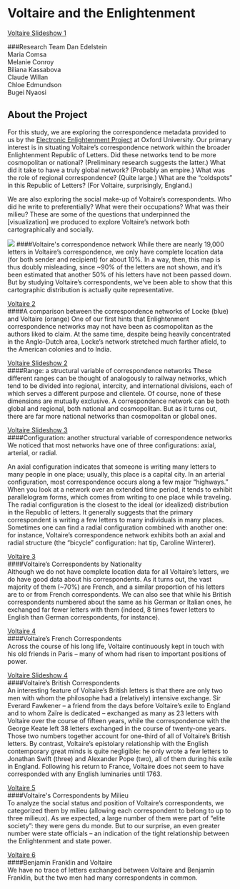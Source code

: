 Voltaire and the Enlightenment
==============================

[Voltaire Slideshow 1]

###Research Team
Dan Edelstein  
Maria Comsa  
Melanie Conroy   
Biliana Kassabova  
Claude Willan  
Chloe Edmundson  
Bugei Nyaosi 

About the Project
-

For this study, we are exploring the correspondence metadata provided to us by the [Electronic Enlightenment Project] at Oxford University. Our primary interest is in situating Voltaire’s correspondence network within the broader Enlightenment Republic of Letters. Did these networks tend to be more cosmopolitan or national? (Preliminary research suggests the latter.) What did it take to have a truly global network? (Probably an empire.) What was the role of regional correspondence? (Quite large.) What are the “coldspots” in this Republic of Letters? (For Voltaire, surprisingly, England.)

We are also exploring the social make-up of Voltaire’s correspondents. Who did he write to preferentially? What were their occupations? What was their milieu? These are some of the questions that underpinned the [visualization] we produced to explore Voltaire’s network both cartographically and socially.

<img src="[Voltaire 1]" /> 
####Voltaire's correspondence network  
While there are nearly 19,000 letters in Voltaire’s correspondence, we only have complete location data (for both sender and recipient) for about 10%. In a way, then, this map is thus doubly misleading, since ~90% of the letters are not shown, and it’s been estimated that another 50% of his letters have not been passed down. But by studying Voltaire’s correspondents, we’ve been able to show that this cartographic distribution is actually quite representative.

[Voltaire 2]  
####A comparison between the correspondence networks of Locke (blue) and Voltaire (orange) 
One of our first hints that Enlightenment correspondence networks may not have been as cosmopolitan as the authors liked to claim. At the same time, despite being heavily concentrated in the Anglo-Dutch area, Locke’s network stretched much farther afield, to the American colonies and to India.

[Voltaire Slideshow 2]  
####Range: a structural variable of correspondence networks 
These different ranges can be thought of analogously to railway networks, which tend to be divided into regional, intercity, and international divisions, each of which serves a different purpose and clientele. Of course, none of these dimensions are mutually exclusive. A correspondence network can be both global and regional, both national and cosmopolitan. But as it turns out, there are far more national networks than cosmopolitan or global ones.

[Voltaire Slideshow 3]  
####Configuration: another structural variable of correspondence networks  
We noticed that most networks have one of three configurations: axial, arterial, or radial.

An axial configuration indicates that someone is writing many letters to many people in one place; usually, this place is a capital city. In an arterial configuration, most correspondence occurs along a few major “highways.” When you look at a network over an extended time period, it tends to exhibit parallelogram forms, which comes from writing to one place while traveling.
The radial configuration is the closest to the ideal (or idealized) distribution in the Republic of letters. It generally suggests that the primary correspondent is writing a few letters to many individuals in many places. Sometimes one can find a radial configuration combined with another one: for instance, Voltaire’s correspondence network exhibits both an axial and radial structure (the “bicycle” configuration: hat tip, Caroline Winterer).

[Voltaire 3]  
####Voltaire’s Correspondents by Nationality   
Although we do not have complete location data for all Voltaire’s letters, we do have good data about his correspondents. As it turns out, the vast majority of them (~70%) are French, and a similar proportion of his letters are to or from French correspondents. We can also see that while his British correspondents numbered about the same as his German or Italian ones, he exchanged far fewer letters with them (indeed, 8 times fewer letters to English than German correspondents, for instance).

[Voltaire 4]  
####Voltaire’s French Correspondents   
Across the course of his long life, Voltaire continuously kept in touch with his old friends in Paris – many of whom had risen to important positions of power.

[Voltaire Slideshow 4]  
####Voltaire’s British Correspondents   
An interesting feature of Voltaire’s British letters is that there are only two men with whom the philosophe had a (relatively) intensive exchange. Sir Everard Fawkener – a friend from the days before Voltaire’s exile to England and to whom Zaïre is dedicated – exchanged as many as 23 letters with Voltaire over the course of fifteen years, while the correspondence with the George Keate left 38 letters exchanged in the course of twenty-one years. Those two numbers together account for one-third of all of Voltaire’s British letters. By contrast, Voltaire’s epistolary relationship with the English contemporary great minds is quite negligible: he only wrote a few letters to Jonathan Swift (three) and Alexander Pope (two), all of them during his exile in England. Following his return to France, Voltaire does not seem to have corresponded with any English luminaries until 1763.

[Voltaire 5]  
####Voltaire's Correspondents by Milieu  
To analyze the social status and position of Voltaire’s correspondents, we categorized them by milieu (allowing each correspondent to belong to up to three milieux). As we expected, a large number of them were part of “elite society”: they were gens du monde. But to our surprise, an even greater number were state officials – an indication of the tight relationship between the Enlightenment and state power.

[Voltaire 6]  
####Benjamin Franklin and Voltaire  
We have no trace of letters exchanged between Voltaire and Benjamin Franklin, but the two men had many correspondents in common.

[voltaire slideshow 1]: https://stanford.box.com/voltairess1
[electronic enlightenment project]: http://www.e-enlightenment.com/
[voltaire 1]: https://stanford.box.com/voltaire1
[voltaire 2]: https://stanford.box.com/voltaire2
[voltaire slideshow 2]: https://stanford.box.com/voltairess2
[voltaire slideshow 3]: https://stanford.box.com/voltairess3
[voltaire 3]: https://stanford.box.com/voltaire3
[voltaire 4]: https://stanford.box.com/voltaire4
[voltaire slideshow 4]: https://stanford.box.com/voltairess4
[voltaire 5]: https://stanford.box.com/voltaire5
[voltaire 6]: https://stanford.box.com/voltaire6


